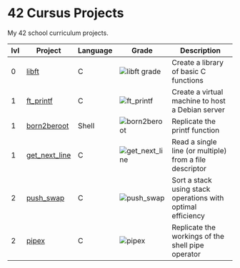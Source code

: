 # 42 Cursus Projects

My 42 school curriculum projects.

| lvl | Project                                                          	| Language                                                                                                                  | Grade                                                                                              | Description                                                                     |
| --- | ---------------------------------------------------------------- 	| ------------------------------------------------------------------------------------------------------------------------- | -------------------------------------------------------------------------------------------------- | ------------------------------------------------------------------------------- |
| 0   | [libft](https://github.com/Melovii/42-cursus/tree/main/0/libft)     | C 																														| ![libft grade](https://img.shields.io/badge/:-125-success?style=flat-square&logo=42)            	 | Create a library of basic C functions                                          |
| 1   | [ft_printf](https://github.com/Melovii/42-cursus/tree/main/1/ft_printf)     | C 																														| ![ft_printf](https://img.shields.io/badge/:-100-success?style=flat-square&logo=42)            	 | Create a virtual machine to host a Debian server                                          |
| 1   | [born2beroot]()     | Shell 																														| ![born2beroot](https://img.shields.io/badge/:-110-success?style=flat-square&logo=42)            	 | Replicate the printf function    |
| 1   | [get_next_line](https://github.com/Melovii/42-cursus/tree/main/1/get_next_line)     | C 																														| ![get_next_line](https://img.shields.io/badge/:-125-success?style=flat-square&logo=42)            	 | Read a single line (or multiple) from a file descriptor  |
| 2   | [push_swap](https://github.com/Melovii/42-cursus/tree/main/2/push_swap)     | C 																														| ![push_swap](https://img.shields.io/badge/:-100-success?style=flat-square&logo=42)            	 | Sort a stack using stack operations with optimal efficiency |
| 2   | [pipex](https://github.com/Melovii/42-cursus/tree/main/2/pipex)     | C 																														| ![pipex](https://img.shields.io/badge/:-100-success?style=flat-square&logo=42)            	 | Replicate the workings of the shell pipe operator |
